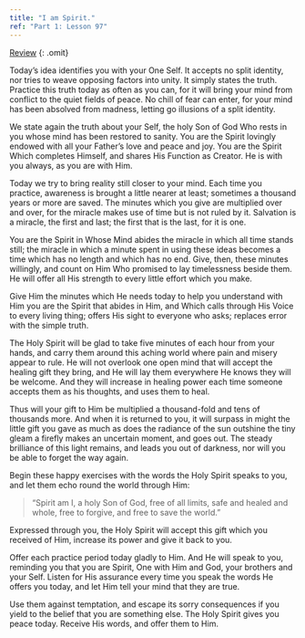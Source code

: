 ```yaml
---
title: "I am Spirit."
ref: "Part 1: Lesson 97"
---
```


<a class="hide-review" href="/acim/workbook/l114/#l097">Review</a>
{: .omit}

Today’s idea identifies you with your One Self. It accepts no split
identity, nor tries to weave opposing factors into unity. It simply
states the truth. Practice this truth today as often as you can, for it
will bring your mind from conflict to the quiet fields of peace. No
chill of fear can enter, for your mind has been absolved from madness,
letting go illusions of a split identity.

We state again the truth about your Self, the holy Son of God Who rests
in you whose mind has been restored to sanity. You are the Spirit
lovingly endowed with all your Father’s love and peace and joy. You are
the Spirit Which completes Himself, and shares His Function as Creator.
He is with you always, as you are with Him.

Today we try to bring reality still closer to your mind. Each time you
practice, awareness is brought a little nearer at least; sometimes a
thousand years or more are saved. The minutes which you give are
multiplied over and over, for the miracle makes use of time but is not
ruled by it. Salvation is a miracle, the first and last; the first that
is the last, for it is one.

You are the Spirit in Whose Mind abides the miracle in which all time
stands still; the miracle in which a minute spent in using these ideas
becomes a time which has no length and which has no end. Give, then,
these minutes willingly, and count on Him Who promised to lay
timelessness beside them. He will offer all His strength to every little
effort which you make.

Give Him the minutes which He needs today to help you understand with
Him you are the Spirit that abides in Him, and Which calls through His
Voice to every living thing; offers His sight to everyone who asks;
replaces error with the simple truth.

The Holy Spirit will be glad to take five minutes of each hour from your
hands, and carry them around this aching world where pain and misery
appear to rule. He will not overlook one open mind that will accept the
healing gift they bring, and He will lay them everywhere He knows they
will be welcome. And they will increase in healing power each time
someone accepts them as his thoughts,
and uses them to heal.

Thus will your gift to Him be multiplied a thousand-fold and tens of
thousands more. And when it is returned to you, it will surpass in might
the little gift you gave as much as does the radiance of the sun
outshine the tiny gleam a firefly makes an uncertain moment, and goes
out. The steady brilliance of this light remains, and leads you out of
darkness, nor will you be able to forget the way again.

Begin these happy exercises with the words the Holy Spirit speaks to
you, and let them echo round the world through Him:

> “Spirit am I, a holy Son of God,
> free of all limits, safe and healed and whole,
> free to forgive, and free to save the world.”

Expressed through you, the Holy Spirit will accept this gift which you
received of Him, increase its power and give it back to you.

Offer each practice period today gladly to Him. And He will speak to
you, reminding you that you are Spirit, One with Him and God, your
brothers and your Self. Listen for His assurance every time you speak
the words He offers you today, and let Him tell your mind that they are
true.

Use them against temptation, and escape its sorry consequences if you
yield to the belief that you are something else. The Holy Spirit gives
you peace today. Receive His words, and offer them to Him.

